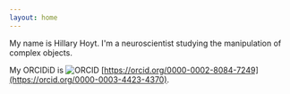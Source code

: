 ```yaml
---
layout: home
---
```

My name is Hillary Hoyt. I'm a neuroscientist studying the 
manipulation of complex objects.

My ORCIDiD is <img src="https://orcid.org/sites/default/files/images/orcid_16x16(1).gif" alt="ORCID" />
[https://orcid.org/0000-0002-8084-7249](https://orcid.org/0000-0003-4423-4370).
